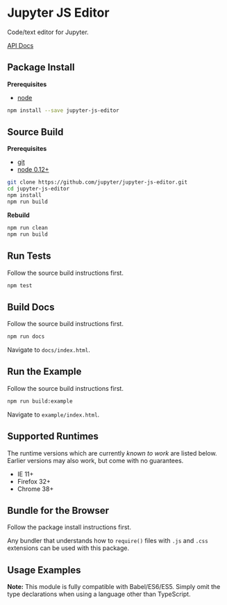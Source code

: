 Jupyter JS Editor
=================

Code/text editor for Jupyter.

[API Docs](http://jupyter.github.io/jupyter-js-editor/)

Package Install
---------------

**Prerequisites**
- [node](http://nodejs.org/)

```bash
npm install --save jupyter-js-editor
```


Source Build
------------

**Prerequisites**
- [git](http://git-scm.com/)
- [node 0.12+](http://nodejs.org/)

```bash
git clone https://github.com/jupyter/jupyter-js-editor.git
cd jupyter-js-editor
npm install
npm run build
```

**Rebuild**
```bash
npm run clean
npm run build
```


Run Tests
---------

Follow the source build instructions first.

```bash
npm test
```


Build Docs
----------

Follow the source build instructions first.

```bash
npm run docs
```

Navigate to `docs/index.html`.


Run the Example
---------------

Follow the source build instructions first.

```bash
npm run build:example
```

Navigate to `example/index.html`.


Supported Runtimes
------------------

The runtime versions which are currently *known to work* are listed below.
Earlier versions may also work, but come with no guarantees.

- IE 11+
- Firefox 32+
- Chrome 38+


Bundle for the Browser
----------------------

Follow the package install instructions first.

Any bundler that understands how to `require()` files with `.js` and `.css`
extensions can be used with this package.



Usage Examples
--------------

**Note:** This module is fully compatible with Babel/ES6/ES5. Simply
omit the type declarations when using a language other than TypeScript.

